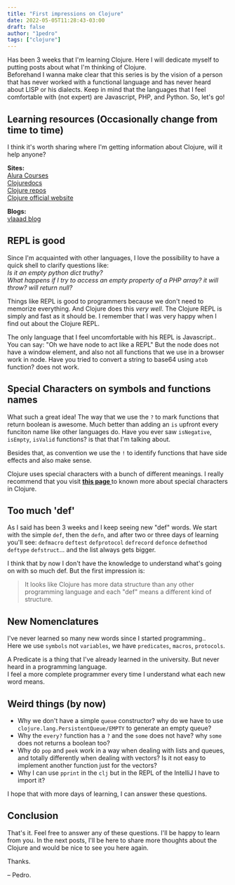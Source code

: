 ```yaml
---
title: "First impressions on Clojure"
date: 2022-05-05T11:28:43-03:00
draft: false
author: "1pedro"
tags: ["clojure"]
---
```



Has been 3 weeks that I'm learning Clojure. Here I will dedicate myself to putting posts about what I'm thinking of Clojure.  
Beforehand I wanna make clear that this series is by the vision of a person that has never worked with a functional language and has never heard about LISP or his dialects. Keep in mind that the languages that I feel comfortable with (not expert) are Javascript, PHP, and Python.
So, let's go!


## Learning resources (Occasionally change from time to time)
I think it's worth sharing where I'm getting information about Clojure, will it help anyone?

**Sites:**  
<a href="https://www.alura.com.br/formacao-clojure" target="_blank"> Alura Courses </a>  
<a href="https://clojuredocs.org/" target="_blank"> Clojuredocs </a>  
<a href="https://github.com/search?q=clojure" target="_blank"> Clojure repos </a>  
<a href="https://clojure.org/guides/getting_started" target="_blank"> Clojure official website </a>  

**Blogs:**  
<a href="https://vlaaad.github.io/" target="_blank"> vlaaad blog </a>

## REPL is good

Since I'm acquainted with other languages, I love the possibility to have a quick shell to clarify questions like:  
_Is it an empty python dict truthy?_  
_What happens if I try to access an empty property of a PHP array? it will throw? will return null?_  

Things like REPL is good to programmers because we don't need to memorize everything. And Clojure does this *very well*.
The Clojure REPL is simply and fast as it should be. I remember that I was very happy when I find out about the Clojure REPL.  

The only language that I feel uncomfortable with his REPL is Javascript.. You can say: "Oh we have node to act like a REPL"
But the node does not have a window element, and also not all functions that we use in a browser work in node. 
Have you tried to convert a string to base64 using `atob` function? does not work.

## Special Characters on symbols and functions names

What such a great idea! The way that we use the `?` to mark functions that return boolean is awesome. Much better than adding an `is` upfront every funciton name like other languages do. Have you ever saw `isNegative`, `isEmpty`, `isValid` functions? is that that I'm talking about.

Besides that, as convention we use the `!` to identify functions that have side effects and also make sense.

Clojure uses special characters with a bunch of different meanings. I really recommend that you visit <b> <a href="https://clojure.org/guides/weird_characters" target="_blank"> this page </a></b> to known more about special characters in Clojure.

## Too much 'def'

As I said has been 3 weeks and I keep seeing new "def" words. We start with the simple `def`, then the `defn`, and after two or three days of learning
you'll see: `defmacro` `deftest` `defprotocol` `defrecord` `defonce` `defmethod` `deftype` `defstruct`... and the list always gets bigger.

I think that by now I don't have the knowledge to understand what's going on with so much def. But the first impression is: 
> It looks like Clojure has more data structure than any other programming language and each "def" means a different kind of structure.

## New Nomenclatures

I've never learned so many new words since I started programming..  
Here we use `symbols` not `variables`, we have `predicates`, `macros`, `protocols`.

A Predicate is a thing that I've already learned in the university. But never heard in a programming language.  
I feel a more complete programmer every time I understand what each new word means.


## Weird things (by now)

- Why we don't have a simple `queue` constructor? why do we have to use `clojure.lang.PersistentQueue/EMPTY` to generate an empty queue?
- Why the `every?` function has a `?` and the `some` does not have? why `some` does not returns a boolean too?
- Why do `pop` and `peek` work in a way when dealing with lists and queues, and totally differently when dealing with vectors? Is it not easy to implement another function just for the vectors?
- Why I can use `pprint` in the `clj` but in the REPL of the IntelliJ I have to import it?

I hope that with more days of learning, I can answer these questions.

## Conclusion

That's it. Feel free to answer any of these questions. I'll be happy to learn from you.
In the next posts, I'll be here to share more thoughts about the Clojure and would be nice to see you here again.

Thanks.

– Pedro.